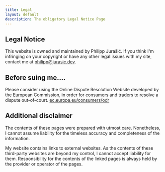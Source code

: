```yaml
---
title: Legal
layout: default
description: The obligatory Legal Notice Page
---
```


## Legal Notice

This website is owned and maintained by Philipp Jurašić. If you think I'm infringing on your copyright or have any other legal issues with my site, contact me at [philipp@jurasic.dev](mailto:philipp@jurasic.dev "E-Mail").

## Before suing me....

Please consider using the Online Dispute Resolution Website developed by the European Commission, in order for consumers and traders to resolve a dispute out-of-court. [ec.europa.eu/consumers/odr](http://www.ec.europa.eu/consumers/odr "European Online Dispute Resolution Website")

## Additional disclaimer

The contents of these pages were prepared with utmost care. Nonetheless, I cannot assume liability for the timeless accuracy and completeness of the information.

My website contains links to external websites. As the contents of these third-party websites are beyond my control, I cannot accept liability for them. Responsibility for the contents of the linked pages is always held by the provider or operator of the pages.
